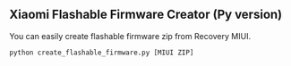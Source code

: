 ## Xiaomi Flashable Firmware Creator (Py version)

You can easily create flashable firmware zip from Recovery MIUI.

```
python create_flashable_firmware.py [MIUI ZIP]
```
